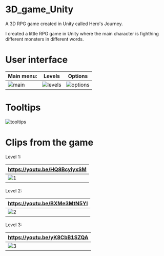 # 3D_game_Unity
A 3D RPG game created in Unity called Hero's Journey.

I created a little RPG game in Unity where the main character is fighthing different monsters in different words.

# User interface 

| Main menu: | Levels | Options |
| --- | --- | --- |
| ![main](https://github.com/BenceBiricz/3D_game_Unity/assets/71565433/8163c640-ce90-4b8c-8804-f1e9e0f1897e) | ![levels](https://github.com/BenceBiricz/3D_game_Unity/assets/71565433/010de938-f6e9-4d69-aaba-c495ad7a7d16) | ![options](https://github.com/BenceBiricz/3D_game_Unity/assets/71565433/6ae2abc4-4d11-4f33-a702-7c752f44410f) |

# Tooltips

![tooltips](https://github.com/BenceBiricz/3D_game_Unity/assets/71565433/a3cd6392-9ac1-40d7-ab00-6b5fe6805f2e)

# Clips from the game
Level 1:

| https://youtu.be/HQ8BcyiyxSM |
| --- |
| ![1](https://github.com/BenceBiricz/3D_game_Unity/assets/71565433/b49c678e-0e70-404e-a85e-f0312bee1f11) |

Level 2: 

| https://youtu.be/BXMe3MtN5YI |
| --- |
| ![2](https://github.com/BenceBiricz/3D_game_Unity/assets/71565433/5c710bae-5db5-4461-83e6-0bfea9f0f85b) |

Level 3:

| https://youtu.be/yK8CbB1SZQA |
| --- |
| ![3](https://github.com/BenceBiricz/3D_game_Unity/assets/71565433/78a04d16-507f-4d1b-97eb-de15975898d4) |



